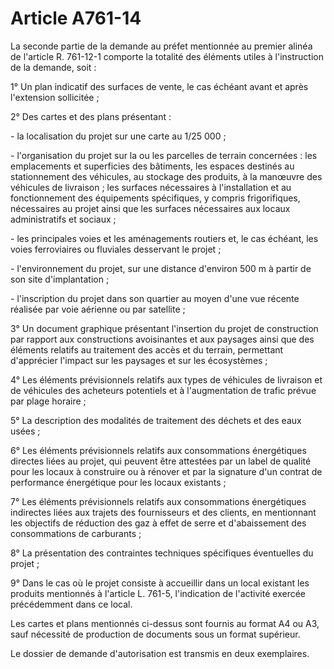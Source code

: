 # Article A761-14

La seconde partie de la demande au préfet mentionnée au premier alinéa de l'article R. 761-12-1 comporte la totalité des éléments utiles à l'instruction de la demande, soit :

1° Un plan indicatif des surfaces de vente, le cas échéant avant et après l'extension sollicitée ;

2° Des cartes et des plans présentant :

\- la localisation du projet sur une carte au 1/25 000 ;

\- l'organisation du projet sur la ou les parcelles de terrain concernées : les emplacements et superficies des bâtiments, les espaces destinés au stationnement des véhicules, au stockage des produits, à la manœuvre des véhicules de livraison ; les surfaces nécessaires à l'installation et au fonctionnement des équipements spécifiques, y compris frigorifiques, nécessaires au projet ainsi que les surfaces nécessaires aux locaux administratifs et sociaux ;

\- les principales voies et les aménagements routiers et, le cas échéant, les voies ferroviaires ou fluviales desservant le projet ;

\- l'environnement du projet, sur une distance d'environ 500 m à partir de son site d'implantation ;

\- l'inscription du projet dans son quartier au moyen d'une vue récente réalisée par voie aérienne ou par satellite ;

3° Un document graphique présentant l'insertion du projet de construction par rapport aux constructions avoisinantes et aux paysages ainsi que des éléments relatifs au traitement des accès et du terrain, permettant d'apprécier l'impact sur les paysages et sur les écosystèmes ;

4° Les éléments prévisionnels relatifs aux types de véhicules de livraison et de véhicules des acheteurs potentiels et à l'augmentation de trafic prévue par plage horaire ;

5° La description des modalités de traitement des déchets et des eaux usées ;

6° Les éléments prévisionnels relatifs aux consommations énergétiques directes liées au projet, qui peuvent être attestées par un label de qualité pour les locaux à construire ou à rénover et par la signature d'un contrat de performance énergétique pour les locaux existants ;

7° Les éléments prévisionnels relatifs aux consommations énergétiques indirectes liées aux trajets des fournisseurs et des clients, en mentionnant les objectifs de réduction des gaz à effet de serre et d'abaissement des consommations de carburants ;

8° La présentation des contraintes techniques spécifiques éventuelles du projet ;

9° Dans le cas où le projet consiste à accueillir dans un local existant les produits mentionnés à l'article L. 761-5, l'indication de l'activité exercée précédemment dans ce local.

Les cartes et plans mentionnés ci-dessus sont fournis au format A4 ou A3, sauf nécessité de production de documents sous un format supérieur.

Le dossier de demande d'autorisation est transmis en deux exemplaires.
